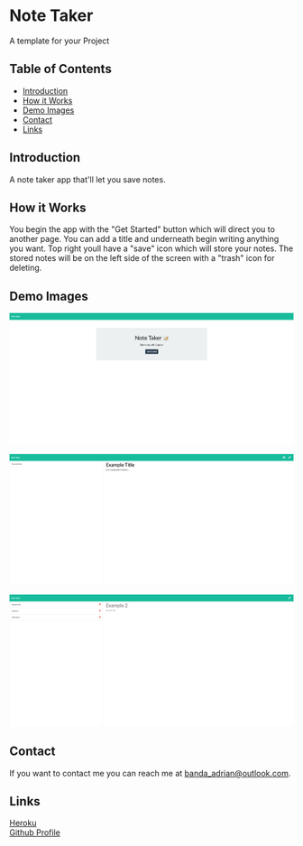 # Note Taker
A template for your Project

## Table of Contents
* [Introduction](#introduction) 
* [How it Works](#how-it-works)
* [Demo Images](#demo-images)
* [Contact](#contact)
* [Links](#links)

## Introduction
A note taker app that'll let you save notes.

## How it Works
You begin the app with the "Get Started" button which will direct you to another page. You can add a title and underneath begin writing anything you want. Top right youll have a "save" icon which will store your notes. The stored notes will be on the left side of the screen with a "trash" icon for deleting.

## Demo Images

![screenshot](public/assets/images/startUp.png) 

![screenshot](public/assets/images/notes.png)  

![screenshot](public/assets/images/notes1.png)  

## Contact
If you want to contact me you can reach me at banda_adrian@outlook.com.

## Links
[Heroku](https://note-taker-ab.herokuapp.com/)  
[Github Profile](https://github.com/banda-adrian)